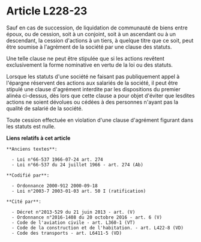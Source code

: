 # Article L228-23

Sauf en cas de succession, de liquidation de communauté de biens entre époux, ou de cession, soit à un conjoint, soit à un
ascendant ou à un descendant, la cession d'actions à un tiers, à quelque titre que ce soit, peut être soumise à l'agrément de
la société par une clause des statuts.

Une telle clause ne peut être stipulée que si les actions revêtent exclusivement la forme nominative en vertu de la loi ou
des statuts.

Lorsque les statuts d'une société ne faisant pas publiquement appel à l'épargne réservent des actions aux salariés de la
société, il peut être stipulé une clause d'agrément interdite par les dispositions du premier alinéa ci-dessus, dès lors que
cette clause a pour objet d'éviter que lesdites actions ne soient dévolues ou cédées à des personnes n'ayant pas la qualité
de salarié de la société.

Toute cession effectuée en violation d'une clause d'agrément figurant dans les statuts est nulle.

**Liens relatifs à cet article**

	**Anciens textes**:

	  - Loi n°66-537 1966-07-24 art. 274
	  - Loi n°66-537 du 24 juillet 1966 - art. 274 (Ab)

	**Codifié par**:

	  - Ordonnance 2000-912 2000-09-18
	  - Loi n°2003-7 2003-01-03 art. 50 I (ratification)

	**Cité par**:

	  - Décret n°2013-529 du 21 juin 2013 - art. (V)
	  - Ordonnance n°2016-1408 du 20 octobre 2016 - art. 6 (V)
	  - Code de l'aviation civile - art. L360-1 (VT)
	  - Code de la construction et de l'habitation. - art. L422-8 (VD)
	  - Code des transports - art. L6411-5 (VD)
